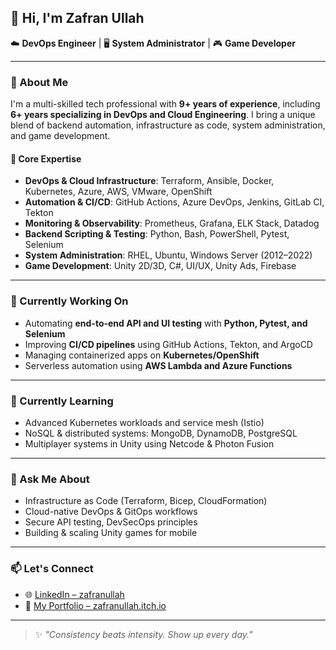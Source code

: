 ## 👋 Hi, I'm Zafran Ullah

☁️ **DevOps Engineer** | 🖥️ **System Administrator** | 🎮 **Game Developer**

---

### 🚀 About Me

I'm a multi-skilled tech professional with **9+ years of experience**, including **6+ years specializing in DevOps and Cloud Engineering**. I bring a unique blend of backend automation, infrastructure as code, system administration, and game development.

#### 🔧 Core Expertise

- **DevOps & Cloud Infrastructure**: Terraform, Ansible, Docker, Kubernetes, Azure, AWS, VMware, OpenShift  
- **Automation & CI/CD**: GitHub Actions, Azure DevOps, Jenkins, GitLab CI, Tekton  
- **Monitoring & Observability**: Prometheus, Grafana, ELK Stack, Datadog  
- **Backend Scripting & Testing**: Python, Bash, PowerShell, Pytest, Selenium  
- **System Administration**: RHEL, Ubuntu, Windows Server (2012–2022)  
- **Game Development**: Unity 2D/3D, C#, UI/UX, Unity Ads, Firebase  

---

### 🔭 Currently Working On

- Automating **end-to-end API and UI testing** with **Python, Pytest, and Selenium**
- Improving **CI/CD pipelines** using GitHub Actions, Tekton, and ArgoCD
- Managing containerized apps on **Kubernetes/OpenShift**  
- Serverless automation using **AWS Lambda and Azure Functions**

---

### 🌱 Currently Learning

- Advanced Kubernetes workloads and service mesh (Istio)
- NoSQL & distributed systems: MongoDB, DynamoDB, PostgreSQL
- Multiplayer systems in Unity using Netcode & Photon Fusion

---

### 💬 Ask Me About

- Infrastructure as Code (Terraform, Bicep, CloudFormation)  
- Cloud-native DevOps & GitOps workflows  
- Secure API testing, DevSecOps principles  
- Building & scaling Unity games for mobile

---

### 📫 Let's Connect

- 🌐 [LinkedIn – zafranullah](https://www.linkedin.com/in/zafranullah)  
- 💼 [My Portfolio – zafranullah.itch.io](https://zafranullah.itch.io)  

---

> ✨ _"Consistency beats intensity. Show up every day."_
